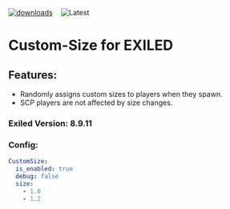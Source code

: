 [![downloads](https://img.shields.io/github/downloads/Vacca576/Custom-Size/total?style=for-the-badge&logo=icloud&color=%233A6D8C)](https://github.com/Vacca576/Custom-Size/releases/latest)ㅤ
![Latest](https://img.shields.io/github/v/release/Vacca576/Custom-Size?style=for-the-badge&label=Latest%20Release&color=%23D91656)

# Custom-Size for EXILED

## Features:
- Randomly assigns custom sizes to players when they spawn.
- SCP players are not affected by size changes.

### Exiled Version: 8.9.11

### Config:

```yaml
CustomSize:
  is_enabled: true
  debug: false
  size:
    - 1.0
    - 1.2
